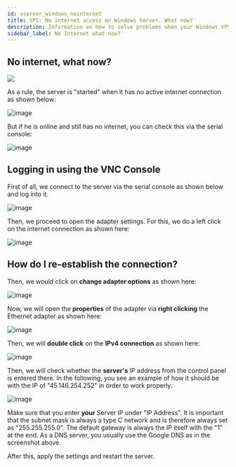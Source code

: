```yaml
---
id: vserver_windows_nointernet
title: VPS: No internet access on Windows Server. What now?
description: Information on how to solve problems when your Windows VPS from ZAP-Hosting does not show Internet access - ZAP-Hosting.com documentation
sidebar_label: No Internet what now?
---
```



## No internet, what now?

![](https://screensaver01.zap-hosting.com/index.php/s/HqwTRTWqHT5LAas/download/NoInternet.gif)

As a rule, the server is "started" when it has no active internet connection as shown below:

![image](https://user-images.githubusercontent.com/13604413/159165538-4c9c7858-ce7a-44eb-982e-fe614f731dfa.png)

But if he is online and still has no internet, you can check this via the serial console: 

![image](https://user-images.githubusercontent.com/13604413/159165541-d23bfcaf-d745-4b98-96bb-5960a113723c.png)


## Logging in using the VNC Console

First of all, we connect to the server via the serial console as shown below and log into it. 

![image](https://user-images.githubusercontent.com/13604413/159165545-bb459a8b-f900-4d7c-95b6-c73b10d494ef.png)

Then, we proceed to open the adapter settings. For this, we do a left click on the internet connection as shown here:

![image](https://user-images.githubusercontent.com/13604413/159165546-ce7eedcc-2761-4109-a72b-a41ef19f4b5e.png)

## How do I re-establish the connection?

Then, we would click on **change adapter options** as shown here:

![image](https://user-images.githubusercontent.com/13604413/159165551-c3d6190f-f9cf-4b0c-8e09-14d6c55b02b8.png)

Now, we will open the **properties** of the adapter via **right clicking** the Ethernet adapter as shown here:

![image](https://user-images.githubusercontent.com/13604413/159165554-6c7e2ff3-c4ab-42bc-ba9a-b34d1974e3b4.png)

Then, we will **double click** on the **IPv4 connection** as shown here:

![image](https://user-images.githubusercontent.com/13604413/159165558-e73e6c72-5c7f-4218-8fbd-7879ea9858b3.png)

Then, we will check whether the **server's** IP address from the control panel is entered there. In the following, you see an example of how it should be with the IP of "45.146.254.252" in order to work properly:

![image](https://user-images.githubusercontent.com/13604413/159165560-ca15c764-dc9e-460d-a5ac-2cd4eee8bf5f.png)

Make sure that you enter **your** Server IP under "IP Address". It is important  that the subnet mask is always a type C network and is therefore always set as "255.255.255.0". The default gateway is always the IP itself with the "1" at the end. As a DNS server, you usually use the Google DNS as in the screenshot above.

After this, apply the settings and restart the server.

